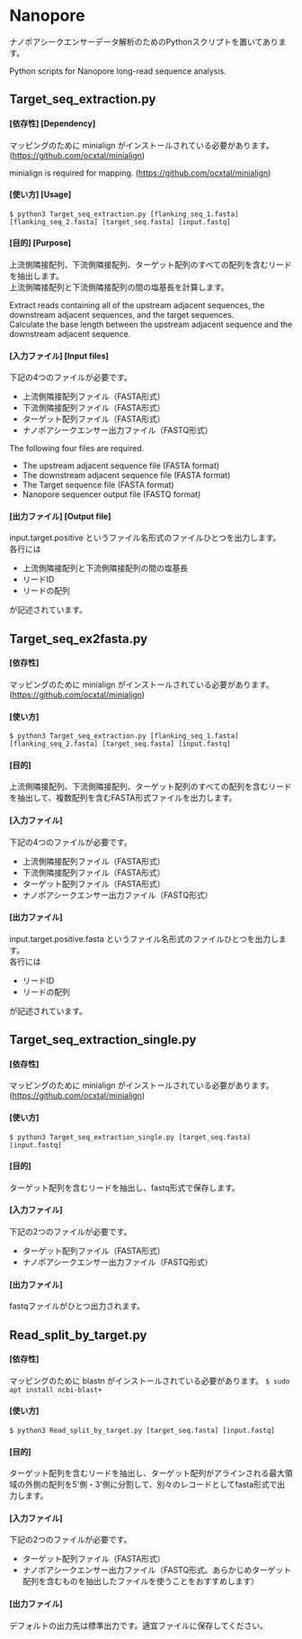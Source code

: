 # Nanopore
ナノポアシークエンサーデータ解析のためのPythonスクリプトを置いてあります。

Python scripts for Nanopore long-read sequence analysis. 

## Target_seq_extraction.py

#### [依存性] [Dependency]
マッピングのために minialign がインストールされている必要があります。(https://github.com/ocxtal/minialign)

minialign is required for mapping. (https://github.com/ocxtal/minialign)

#### [使い方] [Usage]  
```$ python3 Target_seq_extraction.py [flanking_seq_1.fasta] [flanking_seq_2.fasta] [target_seq.fasta] [input.fastq]```

#### [目的] [Purpose]
上流側隣接配列、下流側隣接配列、ターゲット配列のすべての配列を含むリードを抽出します。  
上流側隣接配列と下流側隣接配列の間の塩基長を計算します。

Extract reads containing all of the upstream adjacent sequences, the downstream adjacent sequences, and the target sequences.  
Calculate the base length between the upstream adjacent sequence and the downstream adjacent sequence.

#### [入力ファイル] [Input files]
下記の4つのファイルが必要です。  
- 上流側隣接配列ファイル（FASTA形式）
- 下流側隣接配列ファイル（FASTA形式）
- ターゲット配列ファイル（FASTA形式）
- ナノポアシークエンサー出力ファイル（FASTQ形式）

The following four files are required.  
- The upstream adjacent sequence file (FASTA format)
- The downstream adjacent sequence file (FASTA format)
- The Target sequence file (FASTA format)
- Nanopore sequencer output file (FASTQ format)

#### [出力ファイル] [Output file]
input.target.positive というファイル名形式のファイルひとつを出力します。  
各行には  
- 上流側隣接配列と下流側隣接配列の間の塩基長
- リードID
- リードの配列

が記述されています。

## Target_seq_ex2fasta.py

#### [依存性]
マッピングのために minialign がインストールされている必要があります。(https://github.com/ocxtal/minialign)

#### [使い方]  
```$ python3 Target_seq_extraction.py [flanking_seq_1.fasta] [flanking_seq_2.fasta] [target_seq.fasta] [input.fastq]```

#### [目的]
上流側隣接配列、下流側隣接配列、ターゲット配列のすべての配列を含むリードを抽出して、複数配列を含むFASTA形式ファイルを出力します。  

#### [入力ファイル]
下記の4つのファイルが必要です。  
- 上流側隣接配列ファイル（FASTA形式）
- 下流側隣接配列ファイル（FASTA形式）
- ターゲット配列ファイル（FASTA形式）
- ナノポアシークエンサー出力ファイル（FASTQ形式）

#### [出力ファイル]
input.target.positive.fasta というファイル名形式のファイルひとつを出力します。  
各行には  
- リードID
- リードの配列

が記述されています。

## Target_seq_extraction_single.py

#### [依存性]
マッピングのために minialign がインストールされている必要があります。(https://github.com/ocxtal/minialign)

#### [使い方]  
```$ python3 Target_seq_extraction_single.py [target_seq.fasta] [input.fastq]```

#### [目的]
ターゲット配列を含むリードを抽出し、fastq形式で保存します。

#### [入力ファイル]
下記の2つのファイルが必要です。
- ターゲット配列ファイル（FASTA形式）
- ナノポアシークエンサー出力ファイル（FASTQ形式）

#### [出力ファイル]
fastqファイルがひとつ出力されます。

## Read_split_by_target.py

#### [依存性]
マッピングのために blastn がインストールされている必要があります。
```$ sudo apt install ncbi-blast+```

#### [使い方]  
```$ python3 Read_split_by_target.py [target_seq.fasta] [input.fastq]```

#### [目的]
ターゲット配列を含むリードを抽出し、ターゲット配列がアラインされる最大領域の外側の配列を5'側・3'側に分割して、別々のレコードとしてfasta形式で出力します。

#### [入力ファイル]
下記の2つのファイルが必要です。
- ターゲット配列ファイル（FASTA形式）
- ナノポアシークエンサー出力ファイル（FASTQ形式。あらかじめターゲット配列を含むものを抽出したファイルを使うことをおすすめします）

#### [出力ファイル]
デフォルトの出力先は標準出力です。適宜ファイルに保存してください。

